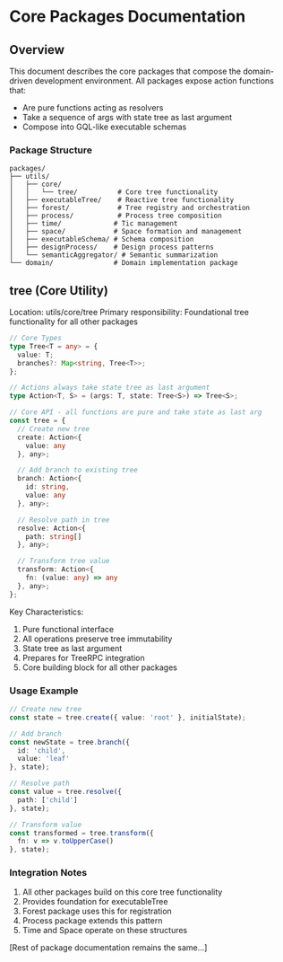 # Core Packages Documentation

## Overview

This document describes the core packages that compose the domain-driven development environment. All packages expose action functions that:
- Are pure functions acting as resolvers
- Take a sequence of args with state tree as last argument
- Compose into GQL-like executable schemas

### Package Structure

```
packages/
├── utils/
│   ├── core/
│   │   └── tree/          # Core tree functionality
│   ├── executableTree/    # Reactive tree functionality
│   ├── forest/            # Tree registry and orchestration
│   ├── process/           # Process tree composition
│   ├── time/             # Tic management
│   ├── space/            # Space formation and management
│   ├── executableSchema/ # Schema composition
│   ├── designProcess/    # Design process patterns
│   └── semanticAggregator/ # Semantic summarization
└── domain/               # Domain implementation package
```

## tree (Core Utility)

Location: utils/core/tree
Primary responsibility: Foundational tree functionality for all other packages

```typescript
// Core Types
type Tree<T = any> = {
  value: T;
  branches?: Map<string, Tree<T>>;
};

// Actions always take state tree as last argument
type Action<T, S> = (args: T, state: Tree<S>) => Tree<S>;

// Core API - all functions are pure and take state as last arg
const tree = {
  // Create new tree
  create: Action<{
    value: any
  }, any>;

  // Add branch to existing tree
  branch: Action<{
    id: string,
    value: any
  }, any>;

  // Resolve path in tree
  resolve: Action<{
    path: string[]
  }, any>;

  // Transform tree value
  transform: Action<{
    fn: (value: any) => any
  }, any>;
};
```

Key Characteristics:
1. Pure functional interface
2. All operations preserve tree immutability 
3. State tree as last argument
4. Prepares for TreeRPC integration
5. Core building block for all other packages

### Usage Example

```typescript
// Create new tree
const state = tree.create({ value: 'root' }, initialState);

// Add branch
const newState = tree.branch({
  id: 'child',
  value: 'leaf'
}, state);

// Resolve path
const value = tree.resolve({
  path: ['child']
}, state);

// Transform value
const transformed = tree.transform({
  fn: v => v.toUpperCase()
}, state);
```

### Integration Notes

1. All other packages build on this core tree functionality
2. Provides foundation for executableTree
3. Forest package uses this for registration
4. Process package extends this pattern
5. Time and Space operate on these structures

[Rest of package documentation remains the same...]